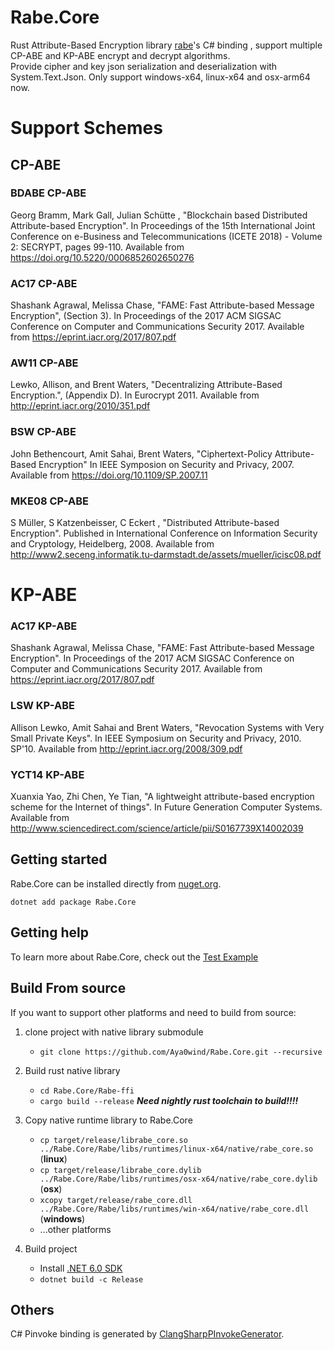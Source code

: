 # Rabe.Core
Rust Attribute-Based Encryption library [rabe](https://github.com/Fraunhofer-AISEC/rabe)'s C# binding , support multiple CP-ABE and KP-ABE encrypt and decrypt algorithms.  
Provide cipher and key json serialization and deserialization with System.Text.Json.
Only support windows-x64, linux-x64 and osx-arm64 now.
# Support Schemes
## CP-ABE
### BDABE CP-ABE

Georg Bramm, Mark Gall, Julian Schütte , "Blockchain based Distributed Attribute-based Encryption". In Proceedings of the 15th International Joint Conference on e-Business and Telecommunications (ICETE 2018) - Volume 2: SECRYPT, pages 99-110. Available from https://doi.org/10.5220/0006852602650276

### AC17 CP-ABE

Shashank Agrawal, Melissa Chase, "FAME: Fast Attribute-based Message Encryption", (Section 3). In Proceedings of the 2017 ACM SIGSAC Conference on Computer and Communications Security 2017. Available from https://eprint.iacr.org/2017/807.pdf

### AW11 CP-ABE

Lewko, Allison, and Brent Waters, "Decentralizing Attribute-Based Encryption.", (Appendix D). In Eurocrypt 2011. Available from http://eprint.iacr.org/2010/351.pdf

### BSW CP-ABE

John Bethencourt, Amit Sahai, Brent Waters, "Ciphertext-Policy Attribute-Based Encryption" In IEEE Symposion on Security and Privacy, 2007. Available from https://doi.org/10.1109/SP.2007.11

### MKE08 CP-ABE

S Müller, S Katzenbeisser, C Eckert , "Distributed Attribute-based Encryption". Published in International Conference on Information Security and Cryptology, Heidelberg, 2008. Available from http://www2.seceng.informatik.tu-darmstadt.de/assets/mueller/icisc08.pdf


# KP-ABE

### AC17 KP-ABE

Shashank Agrawal, Melissa Chase, "FAME: Fast Attribute-based Message Encryption". In Proceedings of the 2017 ACM SIGSAC Conference on Computer and Communications Security 2017. Available from https://eprint.iacr.org/2017/807.pdf

### LSW KP-ABE

Allison Lewko, Amit Sahai and Brent Waters, "Revocation Systems with Very Small Private Keys". In IEEE Symposium on Security and Privacy, 2010. SP'10. Available from http://eprint.iacr.org/2008/309.pdf

### YCT14 KP-ABE

Xuanxia Yao, Zhi Chen, Ye Tian, "A lightweight attribute-based encryption scheme for the Internet of things". In Future Generation Computer Systems. Available from http://www.sciencedirect.com/science/article/pii/S0167739X14002039

## Getting started
Rabe.Core can be installed directly from [nuget.org](https://www.nuget.org/packages/Rabe.Core/).
```
dotnet add package Rabe.Core
```
## Getting help
To learn more about Rabe.Core, check out the [Test Example](https://github.com/Aya0wind/Rabe.Core/tree/main/Test)


## Build From source
If you want to support other platforms and need to build from source:  
1. clone project with native library submodule
   + ```git clone https://github.com/Aya0wind/Rabe.Core.git --recursive```

2. Build rust native library 
   + ```cd Rabe.Core/Rabe-ffi```
   + ```cargo build --release``` ***Need nightly rust toolchain to build!!!!***
3. Copy native runtime library to Rabe.Core
   + ```cp target/release/librabe_core.so ../Rabe.Core/Rabe/libs/runtimes/linux-x64/native/rabe_core.so``` (**linux**)
   + ```cp target/release/librabe_core.dylib ../Rabe.Core/Rabe/libs/runtimes/osx-x64/native/rabe_core.dylib``` (**osx**)
   + ```xcopy target/release/rabe_core.dll ../Rabe.Core/Rabe/libs/runtimes/win-x64/native/rabe_core.dll``` (**windows**)
   + ...other platforms
4. Build project
   + Install [.NET 6.0 SDK](https://dotnet.microsoft.com/en-us/download/dotnet/6.0)
   + ```dotnet build -c Release```
## Others
C# Pinvoke binding is generated by [ClangSharpPInvokeGenerator](https://github.com/dotnet/ClangSharp).
